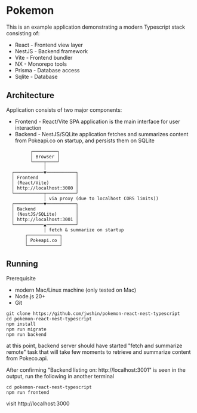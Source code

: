 # Pokemon

This is an example application demonstrating a modern Typescript stack consisting of:

- React - Frontend view layer
- NestJS - Backend framework
- Vite - Frontend bundler
- NX - Monorepo tools
- Prisma - Database access
- Sqlite - Database

## Architecture

Application consists of two major components:

- Frontend - React/Vite SPA application is the main interface for user interaction
- Backend - NestJS/SQLite application fetches and summarizes content from Pokeapi.co on startup, and persists them on SQLite

```
         ┌─────────┐
         │ Browser │
         └────┬────┘
              │
  ┌───────────▼───────────┐
  │ Frontend              │
  │ (React/Vite)          │
  │ http://localhost:3000 │
  └───────────┬───────────┘
              │ via proxy (due to localhost CORS limits))
  ┌───────────▼───────────┐
  │ Backend               │
  │ (NestJS/SQLite)       │
  │ http://localhost:3001 │
  └───────────▲───────────┘
              │ fetch & summarize on startup
       ┌────────────┐
       │ Pokeapi.co │
       └────────────┘
```

## Running

Prerequisite

- modern Mac/Linux machine (only tested on Mac)
- Node.js 20+
- Git

```
git clone https://github.com/jwshin/pokemon-react-nest-typescript
cd pokemon-react-nest-typescript
npm install
npm run migrate
npm run backend
```

at this point, backend server should have started "fetch and summarize remote" task
that will take few moments to retrieve and summarize content from Pokeco.api.

After confirming "Backend listing on: http://localhost:3001" is seen in the output, run the following in another terminal

```
cd pokemon-react-nest-typescript
npm run frontend
```

visit http://localhost:3000
